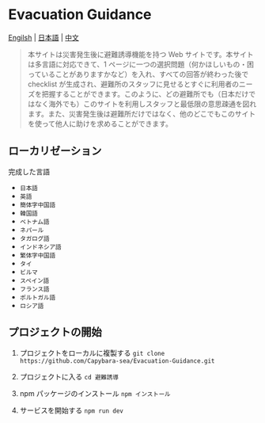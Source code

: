 # Evacuation Guidance

[Engilsh](../../README.md) | [日本語](./README.ja-JP.md) | [中文](./README.zh-CN.md)

> 本サイトは災害発生後に避難誘導機能を持つ Web サイトです。本サイトは多言語に対応できて、1 ページに一つの選択問題（何かほしいもの・困っていることがありますかなど）を入れ、すべての回答が終わった後で checklist が生成され、避難所のスタッフに見せるとすぐに利用者のニーズを把握することができます。このように、どの避難所でも（日本だけではなく海外でも）このサイトを利用しスタッフと最低限の意思疎通を図れます。また、災害発生後は避難所だけではなく、他のどこでもこのサイトを使って他人に助けを求めることができます。

## ローカリゼーション

完成した言語

- `日本語`
- `英語`
- `簡体字中国語`
- `韓国語`
- `ベトナム語`
- `ネパール`
- `タガログ語`
- `インドネシア語`
- `繁体字中国語`
- `タイ`
- `ビルマ`
- `スペイン語`
- `フランス語`
- `ポルトガル語`
- `ロシア語`

## プロジェクトの開始

1. プロジェクトをローカルに複製する
   `git clone https://github.com/Capybara-sea/Evacuation-Guidance.git`

2. プロジェクトに入る
   `cd 避難誘導`

3. npm パッケージのインストール
   `npm インストール`

4. サービスを開始する
   `npm run dev`
